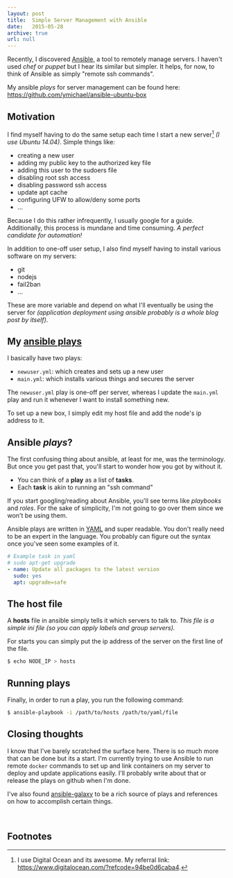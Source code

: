 ```yaml
---
layout: post
title:  Simple Server Management with Ansible
date:   2015-05-28
archive: true
url: null
---
```


Recently, I discovered [Ansible](http://www.ansible.com/home), a tool to remotely manage servers. I haven't used _chef_ or _puppet_ but I hear its similar but simpler. It helps, for now, to think of Ansible as simply "remote ssh commands".

My ansible _plays_ for server management can be found here: <https://github.com/ymichael/ansible-ubuntu-box>
<!--more-->

## Motivation

I find myself having to do the same setup each time I start a new server[^1] _(I use Ubuntu 14.04)_. Simple things like:

- creating a new user
- adding my public key to the authorized key file
- adding this user to the sudoers file
- disabling root ssh access
- disabling password ssh access
- update apt cache
- configuring UFW to allow/deny some ports
- ...

Because I do this rather infrequently, I usually google for a guide. Additionally, this process is mundane and time consuming. _A perfect candidate for automation!_

In addition to one-off user setup, I also find myself having to install various software on my servers:

- git
- nodejs
- fail2ban
- ...

These are more variable and depend on what I'll eventually be using the server for _(application deployment using ansible probably is a whole blog post by itself)_.

## My [ansible plays](https://github.com/ymichael/ansible-ubuntu-box)

I basically have two plays:

- `newuser.yml`: which creates and sets up a new user
- `main.yml`: which installs various things and secures the server

The `newuser.yml` play is one-off per server, whereas I update the `main.yml` play and run it whenever I want to install something new.

To set up a new box, I simply edit my host file and add the node's ip address to it.

## Ansible _plays_?

The first confusing thing about ansible, at least for me, was the terminology. But once you get past that, you'll start to wonder how you got by without it.

- You can think of a __play__ as a list of __tasks__.
- Each __task__ is akin to running an "ssh command"

If you start googling/reading about Ansible, you'll see terms like _playbooks_ and _roles_. For the sake of simplicity, I'm not going to go over them since we won't be using them.

Ansible plays are written in [YAML](http://yaml.org/) and super readable. You don't really need to be an expert in the language. You probably can figure out the syntax once you've seen some examples of it.

```yaml
# Example task in yaml
# sudo apt-get upgrade
- name: Update all packages to the latest version
  sudo: yes
  apt: upgrade=safe
```

## The host file

A __hosts__ file in ansible simply tells it which servers to talk to. _This file is a simple ini file (so you can apply labels and group servers)._

For starts you can simply put the ip address of the server on the first line of the file.

```bash
$ echo NODE_IP > hosts
```

## Running plays

Finally, in order to run a play, you run the following command:

```bash
$ ansible-playbook -i /path/to/hosts /path/to/yaml/file
```

## Closing thoughts

I know that I've barely scratched the surface here. There is so much more that can be done but its a start. I'm currently trying to use Ansible to run remote `docker` commands to set up and link containers on my server to deploy and update applications easily. I'll probably write about that or release the plays on github when I'm done.

I've also found [ansible-galaxy](https://galaxy.ansible.com/) to be a rich source of plays and references on how to accomplish certain things.

<br>

## Footnotes

[^1]: I use Digital Ocean and its awesome. My referral link: <https://www.digitalocean.com/?refcode=94be0d6caba4>.
